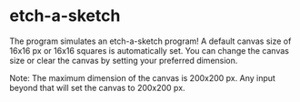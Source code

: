 # etch-a-sketch
The program simulates an etch-a-sketch program! 
A default canvas size of 16x16 px or 16x16 squares is automatically set. You can 
change the canvas size or clear the canvas by setting your preferred dimension. 

Note: The maximum dimension of the canvas is 200x200 px. Any input beyond that
will set the canvas to 200x200 px.